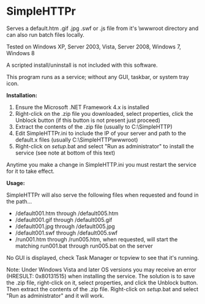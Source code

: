 # SimpleHTTPr
Serves a default.htm .gif .jpg .swf or .js file from it's \wwwroot directory and can also run batch files locally.

Tested on Windows XP, Server 2003, Vista, Server 2008, Windows 7, Windows 8

A scripted install/uninstall is not included with this software.

This program runs as a service; without any GUI, taskbar, or system tray icon.

<b>Installation:</b>

1) Ensure the Microsoft .NET Framework 4.x is installed
2) Right-click on the .zip file you downloaded, select properties, click the Unblock button (if this button is not present just proceed)
3) Extract the contents of the .zip file (usually to C:\SimpleHTTP)
4) Edit SimpleHTTPr.ini to include the IP of your server and path to the default.x files (usually C:\SimpleHTTP\wwwroot)
5) Right-click on _setup_.bat and select "Run as administrator" to install the service (see note at bottom of this text)

Anytime you make a change in SimpleHTTP.ini you must restart the service for it to take effect.

<b>Usage:</b>

SimpleHTTPr will also serve the following files when requested and found in the path...

- /default001.htm through /default005.htm
- /default001.gif through /default005.gif
- /default001.jpg through /default005.jpg
- /default001.swf through /default005.swf
- /run001.htm through /run005.htm, when requested, will start the matching run001.bat through run005.bat on the server

No GUI is displayed, check Task Manager or tcpview to see that it's running.

Note: Under Windows Vista and later OS versions you may receive an error (HRESULT: 0x80131515) when installing the service.
The solution is to save the .zip file, right-click on it, select properties, and click the Unblock button.
Then extract the contents of the .zip file. Right-click on _setup_.bat and select "Run as administrator" and it will work.
